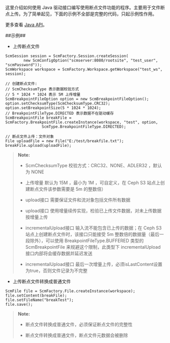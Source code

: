 这里介绍如何使用 Java 驱动接口编写使用断点文件功能的程序。主要用于文件断点上传。为了简单起见，下面的示例不全部是完整的代码，只起示例性作用。

更多查看 [Java API][java_api]。

##示例##
* 上传断点文件

```lang-javascript
ScmSession session = ScmFactory.Session.createSession(
        new ScmConfigOption("scmserver:8080/rootsite", "test_user", "scmPassword"));
ScmWorkspace workspace = ScmFactory.Workspace.getWorkspace("test_ws", session);

// 创建断点文件:
// ScmChecksumType 表示数据校验方式
// 5 * 1024 * 1024 表示 5M 上传增量
ScmBreakpointFileOption option = new ScmBreakpointFileOption();
option.setChecksumType(ScmChecksumType.CRC32);
option.setBreakpointSize(5 * 1024 * 1024);
// BreakpointFileType.DIRECTED 表示数据不在驱动缓存
ScmBreakpointFile breakFile = ScmFactory.BreakpointFile.createInstance(workspace, "test", option,
                ScmType.BreakpointFileType.DIRECTED);

// 断点文件上传：文件对象
File uploadFile = new File("E:/test/breakfile.txt");
breakFile.upload(uploadFile);
```
>  **Note:**
>
>  * ScmChecksumType 校验方式：CRC32、NONE、ADLER32 ，默认为 NONE
> 
>  * 上传增量 默认为 15M ，最小为 1M ，可自定义，在 Ceph S3 站点上创建断点文件该参数需要是 5m 的整数倍）
> 
>  * upload接口 需要保证文件和流对象包括文件所有数据
> 
>  * upload接口 使用增量续传实现，检验已上传文件数据，对未上传数据按增量上传
> 
>  * incrementalUpload接口 输入流不能包含已上传的数据；在 Ceph S3 站点上创建断点文件时，该接口只能接受 5m 整数倍的数据量（最后一段除外），可以使用 BreakpointFileType.BUFFERED 类型的 ScmBreakpointFile 来规避这个限制，此类型下 incrementalUpload 接口内部将会缓存数据并延迟发送
> 
>  * incrementalUpload接口 最后一次增量上传，必须isLastContent设置为true，否则文件记录为不完整

* 上传断点文件转换成普通文件

```lang-javascript
ScmFile file = ScmFactory.File.createInstance(workspace);
file.setContent(breakFile);
file.setFileName("breakTest");
file.save();
```
>    **Note:**
>
>   *   断点文件转换成普通文件，必须保证断点文件的完整性
> 
>   *   断点文件转换成普通文件，断点文件元数据会被删除

[java_api]:api/java/html/index.html







